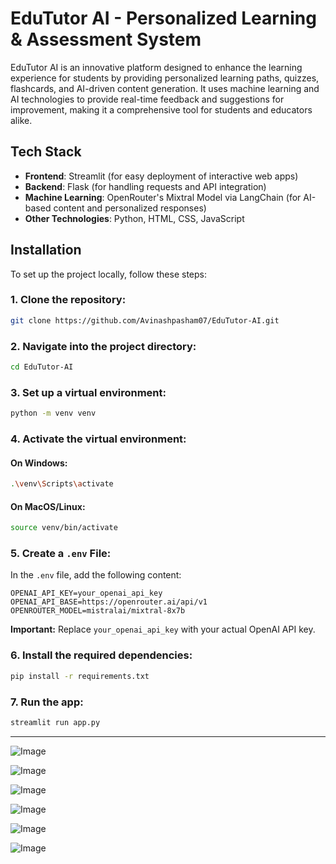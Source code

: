 # EduTutor AI - Personalized Learning & Assessment System

EduTutor AI is an innovative platform designed to enhance the learning experience for students by providing personalized learning paths, quizzes, flashcards, and AI-driven content generation. It uses machine learning and AI technologies to provide real-time feedback and suggestions for improvement, making it a comprehensive tool for students and educators alike.

## Tech Stack

- **Frontend**: Streamlit (for easy deployment of interactive web apps)
- **Backend**: Flask (for handling requests and API integration)
- **Machine Learning**: OpenRouter's Mixtral Model via LangChain (for AI-based content and personalized responses)
- **Other Technologies**: Python, HTML, CSS, JavaScript

## Installation

To set up the project locally, follow these steps:

### 1. Clone the repository:

```bash
git clone https://github.com/Avinashpasham07/EduTutor-AI.git
````

### 2. Navigate into the project directory:

```bash
cd EduTutor-AI
```

### 3. Set up a virtual environment:

```bash
python -m venv venv
```

### 4. Activate the virtual environment:

#### On Windows:

```bash
.\venv\Scripts\activate
```

#### On MacOS/Linux:

```bash
source venv/bin/activate
```

### 5. Create a `.env` File:

In the `.env` file, add the following content:

```
OPENAI_API_KEY=your_openai_api_key
OPENAI_API_BASE=https://openrouter.ai/api/v1
OPENROUTER_MODEL=mistralai/mixtral-8x7b
```

**Important:** Replace `your_openai_api_key` with your actual OpenAI API key.

### 6. Install the required dependencies:

```bash
pip install -r requirements.txt
```

### 7. Run the app:

```bash
streamlit run app.py
```

---
![Image](https://github.com/user-attachments/assets/bdd8af3d-84c9-4f25-a033-a106e277f8e6)

![Image](https://github.com/user-attachments/assets/8120283f-7126-45a0-9da9-a2658c5077a7)

![Image](https://github.com/user-attachments/assets/9a28283c-5543-4bbd-a8ca-d4bb540ee60c)

![Image](https://github.com/user-attachments/assets/112c0035-20ad-4461-a3dd-2cd15dfb8d3d)

![Image](https://github.com/user-attachments/assets/a59243fc-b962-4661-9372-ac050961cc2f)

![Image](https://github.com/user-attachments/assets/e73b2236-ef35-4754-b565-4aaf0f94cf5f)
